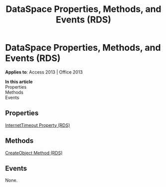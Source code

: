 ﻿---
title: DataSpace Properties, Methods, and Events (RDS)
TOCTitle: Properties, Methods, and Events
ms:assetid: 287a93af-891c-4f7b-11d2-506ba6f19155
ms:mtpsurl: https://msdn.microsoft.com/en-us/library/JJ249043(v=office.15)
ms:contentKeyID: 48543861
ms.date: 09/18/2015
mtps_version: v=office.15
---

# DataSpace Properties, Methods, and Events (RDS)


**Applies to**: Access 2013 | Office 2013

**In this article**  
Properties  
Methods  
Events  

## Properties

[InternetTimeout Property (RDS)](internettimeout-property-rds.md)

## Methods

[CreateObject Method (RDS)](createobject-method-rds.md)

## Events

None.


